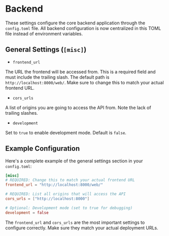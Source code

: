 # Backend

These settings configure the core backend application through the `config.toml` file. All backend configuration is now
centralized in this TOML file instead of environment variables.

## General Settings (`[misc]`)

- `frontend_url`

The URL the frontend will be accessed from. This is a required field and must include the trailing slash. The default
path is `http://localhost:8000/web/`. Make sure to change this to match your actual frontend URL.

- `cors_urls`

A list of origins you are going to access the API from. Note the lack of trailing slashes.

- `development`

Set to `true` to enable development mode. Default is `false`.

## Example Configuration

Here's a complete example of the general settings section in your `config.toml`:

```toml
[misc]
# REQUIRED: Change this to match your actual frontend URL
frontend_url = "http://localhost:8000/web/"

# REQUIRED: List all origins that will access the API
cors_urls = ["http://localhost:8000"]

# Optional: Development mode (set to true for debugging)
development = false
```

<note>
    The <code>frontend_url</code> and <code>cors_urls</code> are the most important settings to configure correctly. Make sure they match your actual deployment URLs.
</note>